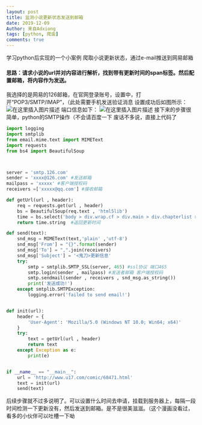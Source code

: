 ```yaml
---
layout: post
title: 监测小说更新状态发送到邮箱
date: 2019-12-09
Author: 来自Adxiong
tags: [python, 爬虫]
comments: true
---
```

学习python后实现的一个小案例
爬取小说更新状态，通过e-mail推送到网易邮箱
<!-- more -->

#### 思路：请求小说的url并对内容进行解析，找到带有更新时间的span标签。然后配置邮箱，将内容作为发送。
我选择的是网易的126邮箱，在官网登录账号，设置中，打开“POP3/SMTP/IMAP”，（此处需要手机发送验证消息
设置成功后如图所示：
![在这里插入图片描述](https://img-blog.csdnimg.cn/20191209173749348.png?x-oss-process=image/watermark,type_ZmFuZ3poZW5naGVpdGk,shadow_10,text_aHR0cHM6Ly9ibG9nLmNzZG4ubmV0L3FxXzIxNDg0OTM1,size_16,color_FFFFFF,t_70)
端口信息如下：
![在这里插入图片描述](https://img-blog.csdnimg.cn/20191209173932392.png)
接下来的步骤很简单，python的SMTP操作（不会请百度一下
废话不多说，直接上代码了
```python
import logging
import smtplib
from email.mime.text import MIMEText
import requests
from bs4 import BeautifulSoup



server = 'smtp.126.com' 
sender = 'xxxx@126.com' #发送邮箱
mailpass = 'xxxxx' #客户端授权码
receivers =['xxxxx@qq.com'] #接收邮箱

def getUrl(url , header):
    req = requests.get(url , header)
    bs = BeautifulSoup(req.text , 'html5lib')
    time = bs.select('body > div.wrap.cf > div.main > div.chapterlist > div.chapterlist_box > div > div > span')[0]
    return time.string  #返回更新时间

def send(text):
    snd_msg = MIMEText(text,'plain' ,'utf-8')
    snd_msg['From'] = "{}".format(sender)
    snd_msg['To'] = ",".join(receivers)
    snd_msg['Subject'] = '<鬼刀>更新信息'
    try:
        smtp = smtplib.SMTP_SSL(server, 465) #ssl协议 端口465
        smtp.login(sender , mailpass) #发送者邮箱 客户端授权码
        smtp.sendmail(sender , receivers , snd_msg.as_string())
        print('发送成功!')
    except smtplib.SMTPException:
        logging.error('failed to send email!')


def init(url):
    header = {
        'User-Agent': 'Mozilla/5.0 (Windows NT 10.0; Win64; x64)'
    }
    try:
        text = getUrl(url , header)
        return text
    except Exception as e:
        print(e)


if __name__ == "__main__":
    url = 'http://www.u17.com/comic/68471.html'
    text = init(url)
    send(text)
```

后续步骤就不过多说明了。可以设置什么时间去申请，挂载到服务器上，每隔一段时间检测一下更新没有，然后发送到邮箱。是不是很美滋滋。（这个漫画没看过，看多的小伙伴可以吐槽一下呦
